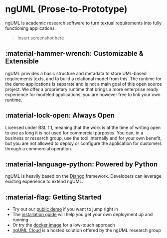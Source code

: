 # ngUML (Prose-to-Prototype)

ngUML is academic research software to turn textual requirements into fully functioning applications.

> Insert screenshot here

## :material-hammer-wrench: Customizable & Extensible

ngUML provides a basic structure and metadata to store UML-based requirements texts, and to build a relational model from this. The runtime
for the demo applications is separate and is not a main goal of this open source project. We offer a proprietary runtime that brings a more
enterprise ready experience for modeled applications, you are however free to link your own runtime.

## :material-lock-open: Always Open

Licensed under BSL 1.1, meaning that the work is at the time of writing open to use as long it is not used for commercial purposes. You can,
in a business or research group, use the tool internally and for your own benefit, but you are not allowed to deploy or configure the application 
for customers through a commercial operation.

## :material-language-python: Powered by Python

ngUML is heavily based on the [Django](http://www.djangoproject.com/) framework. Developers can leverage existing experience to extend ngUML.

## :material-flag: Getting Started

* Try out our [public demo](https://demo.nguml.com/) if you want to jump right in
* The [installation guide](./installation/index.md) will help you get your own deployment up and running
* Or try the [docker image](https://oci.semax.nguml.com/images/nguml) for a low-touch approach
* [ngUML Cloud](https://nguml.com/) is a hosted solution offered by the ngUML research group
